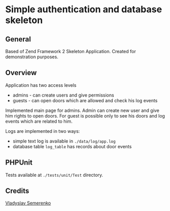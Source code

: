 # Simple authentication and database skeleton

## General

Based of Zend Framework 2 Skeleton Application.
Created for demonstration purposes.

## Overview

Application has two access levels
- admins - can create users and give permissions
- guests - can open doors which are allowed  and check his log events

Implemented main page for admins. Admin can create new user and give him rights to open doors.
For guest is possible only to see his doors and log events which are related to him.

Logs are implemented in two ways:
- simple text log is available in `./data/log/app.log`
- database table `log_table` has records about door events

## PHPUnit

Tests available at `./tests/unit/Test` directory.

## Credits

[Vladyslav Semerenko](mailto:vladyslav.semerenko@gmail.com)